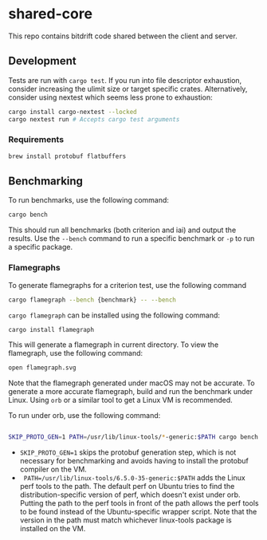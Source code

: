 # shared-core

This repo contains bitdrift code shared between the client and server.

## Development

Tests are run with `cargo test`. If you run into file descriptor exhaustion, consider increasing
the ulimit size or target specific crates. Alternatively, consider using nextest which seems less
prone to exhaustion:

```bash
cargo install cargo-nextest --locked
cargo nextest run # Accepts cargo test arguments
```

### Requirements

```bash
brew install protobuf flatbuffers
```

## Benchmarking

To run benchmarks, use the following command:

```bash
cargo bench
```

This should run all benchmarks (both criterion and iai) and output the results. Use the `--bench` command to run a specific benchmark or `-p` to run a specific package.

### Flamegraphs

To generate flamegraphs for a criterion test, use the following command

```bash
cargo flamegraph --bench {benchmark} -- --bench
```

`cargo flamegraph` can be installed using the following command:

```bash
cargo install flamegraph
```

This will generate a flamegraph in current directory. To view the flamegraph, use the following command:

```bash
open flamegraph.svg
```

Note that the flamegraph generated under macOS may not be accurate. To generate a more accurate flamegraph, build and run the benchmark under Linux. Using `orb` or a similar tool to get a Linux VM is recommended.

To run under orb, use the following command:
```bash

SKIP_PROTO_GEN=1 PATH=/usr/lib/linux-tools/*-generic:$PATH cargo bench --bench {benchmark} -- --bench

```

- `SKIP_PROTO_GEN=1` skips the protobuf generation step, which is not necessary for benchmarking and avoids having to install the protobuf compiler on the VM.
- ` PATH=/usr/lib/linux-tools/6.5.0-35-generic:$PATH` adds the Linux perf tools to the path. The default perf on Ubuntu tries to find the distribution-specific version of perf, which doesn't exist under orb. Putting the path to the perf tools in front of the path allows the perf tools to be found instead of the Ubuntu-specific wrapper script. Note that the version in the path must match whichever linux-tools package is installed on the VM.
